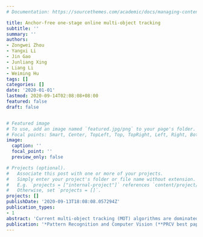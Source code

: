 ```yaml
---
# Documentation: https://sourcethemes.com/academic/docs/managing-content/

title: Anchor-free one-stage online multi-object tracking
subtitle: ''
summary: ''
authors:
- Zongwei Zhou
- Yangxi Li
- Jin Gao
- Junliang Xing
- Liang Li
- Weiming Hu
tags: []
categories: []
date: '2020-01-01'
lastmod: 2020-09-14T02:08:08+08:00
featured: false
draft: false


# Featured image
# To use, add an image named `featured.jpg/png` to your page's folder.
# Focal points: Smart, Center, TopLeft, Top, TopRight, Left, Right, BottomLeft, Bottom, BottomRight.
image:
  caption: ''
  focal_point: ''
  preview_only: false

# Projects (optional).
#   Associate this post with one or more of your projects.
#   Simply enter your project's folder or file name without extension.
#   E.g. `projects = ["internal-project"]` references `content/project/deep-learning/index.md`.
#   Otherwise, set `projects = []`.
projects: []
publishDate: '2020-09-13T18:08:08.057294Z'
publication_types:
- 1
abstract: 'Current multi-object tracking (MOT) algorithms are dominated by the tracking-by-detection paradigm, which divides MOT into three independent sub-tasks of target detection, appearance embedding, and data association. To improve the efficiency of this tracking paradigm, this paper presents an anchor-free one-stage learning framework to perform target detection and appearance embedding in a unified network, which learns for each point in the feature pyramid of the input image an object detection prediction and a feature representation. Two effective training strategies are proposed to reduce missed detections in dense pedestrian scenes. Moreover, an improved non-maximum suppression procedure is introduced to obtain more accurate box detections and appearance embeddings by taking the box spatial and appearance similarities into account simultaneously. Experiments show that our MOT algorithm achieves real-time tracking speed while obtaining comparable tracking performance to state-of-the-art MOT trackers. Code will be released to facilitate further studies of this problem.'
publication: '*Pattern Recognition and Computer Vision (**PRCV best paper**)*'
---
```

